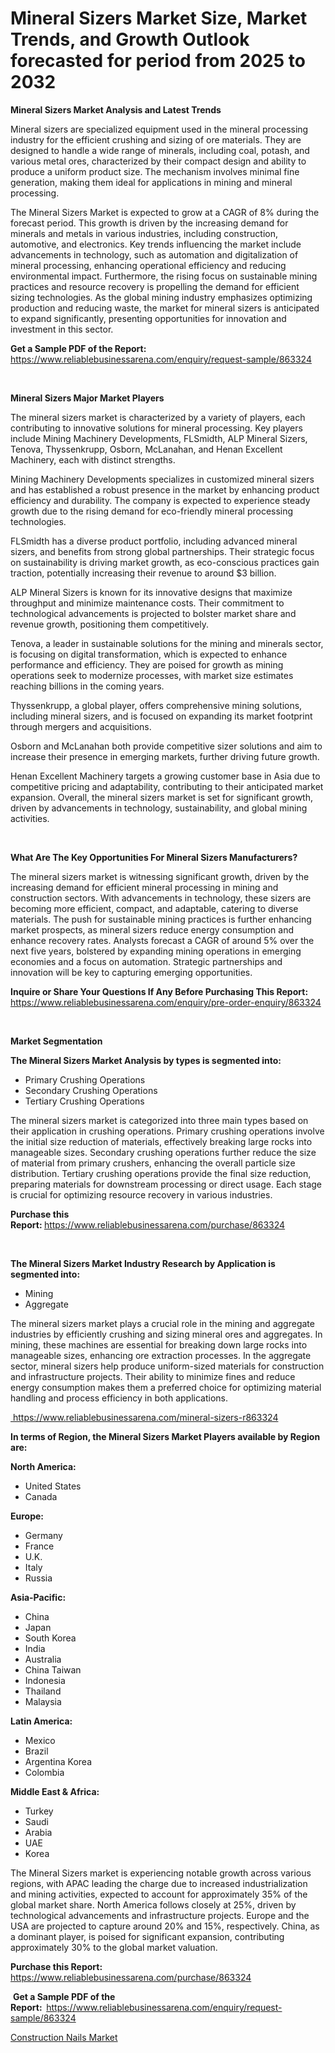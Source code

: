 <p><h1>Mineral Sizers Market Size, Market Trends, and Growth Outlook forecasted for period from 2025 to 2032</h1></p><p><strong>Mineral Sizers Market Analysis and Latest Trends</strong></p>
<p><p>Mineral sizers are specialized equipment used in the mineral processing industry for the efficient crushing and sizing of ore materials. They are designed to handle a wide range of minerals, including coal, potash, and various metal ores, characterized by their compact design and ability to produce a uniform product size. The mechanism involves minimal fine generation, making them ideal for applications in mining and mineral processing.</p><p>The Mineral Sizers Market is expected to grow at a CAGR of 8% during the forecast period. This growth is driven by the increasing demand for minerals and metals in various industries, including construction, automotive, and electronics. Key trends influencing the market include advancements in technology, such as automation and digitalization of mineral processing, enhancing operational efficiency and reducing environmental impact. Furthermore, the rising focus on sustainable mining practices and resource recovery is propelling the demand for efficient sizing technologies. As the global mining industry emphasizes optimizing production and reducing waste, the market for mineral sizers is anticipated to expand significantly, presenting opportunities for innovation and investment in this sector.</p></p>
<p><strong>Get a Sample PDF of the Report:&nbsp;</strong> <a href="https://www.reliablebusinessarena.com/enquiry/request-sample/863324?utm_campaign=1902&utm_medium=2&utm_source=Github&utm_content=ia&utm_term=17022025&utm_id=mineral-sizers">https://www.reliablebusinessarena.com/enquiry/request-sample/863324</a></p>
<p>&nbsp;</p>
<p><strong>Mineral Sizers Major Market Players</strong></p>
<p><p>The mineral sizers market is characterized by a variety of players, each contributing to innovative solutions for mineral processing. Key players include Mining Machinery Developments, FLSmidth, ALP Mineral Sizers, Tenova, Thyssenkrupp, Osborn, McLanahan, and Henan Excellent Machinery, each with distinct strengths.</p><p>Mining Machinery Developments specializes in customized mineral sizers and has established a robust presence in the market by enhancing product efficiency and durability. The company is expected to experience steady growth due to the rising demand for eco-friendly mineral processing technologies.</p><p>FLSmidth has a diverse product portfolio, including advanced mineral sizers, and benefits from strong global partnerships. Their strategic focus on sustainability is driving market growth, as eco-conscious practices gain traction, potentially increasing their revenue to around $3 billion.</p><p>ALP Mineral Sizers is known for its innovative designs that maximize throughput and minimize maintenance costs. Their commitment to technological advancements is projected to bolster market share and revenue growth, positioning them competitively.</p><p>Tenova, a leader in sustainable solutions for the mining and minerals sector, is focusing on digital transformation, which is expected to enhance performance and efficiency. They are poised for growth as mining operations seek to modernize processes, with market size estimates reaching billions in the coming years.</p><p>Thyssenkrupp, a global player, offers comprehensive mining solutions, including mineral sizers, and is focused on expanding its market footprint through mergers and acquisitions.</p><p>Osborn and McLanahan both provide competitive sizer solutions and aim to increase their presence in emerging markets, further driving future growth.</p><p>Henan Excellent Machinery targets a growing customer base in Asia due to competitive pricing and adaptability, contributing to their anticipated market expansion. Overall, the mineral sizers market is set for significant growth, driven by advancements in technology, sustainability, and global mining activities.</p></p>
<p>&nbsp;</p>
<p><strong>What Are The Key Opportunities For Mineral Sizers Manufacturers?</strong></p>
<p><p>The mineral sizers market is witnessing significant growth, driven by the increasing demand for efficient mineral processing in mining and construction sectors. With advancements in technology, these sizers are becoming more efficient, compact, and adaptable, catering to diverse materials. The push for sustainable mining practices is further enhancing market prospects, as mineral sizers reduce energy consumption and enhance recovery rates. Analysts forecast a CAGR of around 5% over the next five years, bolstered by expanding mining operations in emerging economies and a focus on automation. Strategic partnerships and innovation will be key to capturing emerging opportunities.</p></p>
<p><strong>Inquire or Share Your Questions If Any Before Purchasing This Report:</strong> <a href="https://www.reliablebusinessarena.com/enquiry/pre-order-enquiry/863324?utm_campaign=1902&utm_medium=2&utm_source=Github&utm_content=ia&utm_term=17022025&utm_id=mineral-sizers">https://www.reliablebusinessarena.com/enquiry/pre-order-enquiry/863324</a></p>
<p>&nbsp;</p>
<p><strong>Market Segmentation</strong></p>
<p><strong>The Mineral Sizers Market Analysis by types is segmented into:</strong></p>
<p><ul><li>Primary Crushing Operations</li><li>Secondary Crushing Operations</li><li>Tertiary Crushing Operations</li></ul></p>
<p><p>The mineral sizers market is categorized into three main types based on their application in crushing operations. Primary crushing operations involve the initial size reduction of materials, effectively breaking large rocks into manageable sizes. Secondary crushing operations further reduce the size of material from primary crushers, enhancing the overall particle size distribution. Tertiary crushing operations provide the final size reduction, preparing materials for downstream processing or direct usage. Each stage is crucial for optimizing resource recovery in various industries.</p></p>
<p><strong>Purchase this Report:&nbsp;</strong><a href="https://www.reliablebusinessarena.com/purchase/863324?utm_campaign=1902&utm_medium=2&utm_source=Github&utm_content=ia&utm_term=17022025&utm_id=mineral-sizers">https://www.reliablebusinessarena.com/purchase/863324</a></p>
<p>&nbsp;</p>
<p><strong>The Mineral Sizers Market Industry Research by Application is segmented into:</strong></p>
<p><ul><li>Mining</li><li>Aggregate</li></ul></p>
<p><p>The mineral sizers market plays a crucial role in the mining and aggregate industries by efficiently crushing and sizing mineral ores and aggregates. In mining, these machines are essential for breaking down large rocks into manageable sizes, enhancing ore extraction processes. In the aggregate sector, mineral sizers help produce uniform-sized materials for construction and infrastructure projects. Their ability to minimize fines and reduce energy consumption makes them a preferred choice for optimizing material handling and process efficiency in both applications.</p></p>
<p><a href="https://www.reliablebusinessarena.com/mineral-sizers-r863324?utm_campaign=1902&utm_medium=2&utm_source=Github&utm_content=ia&utm_term=17022025&utm_id=mineral-sizers">&nbsp;https://www.reliablebusinessarena.com/mineral-sizers-r863324</a></p>
<p><strong>In terms of Region, the Mineral Sizers Market Players available by Region are:</strong></p>
<p>
    <p> <strong> North America: </strong>
        <ul>
            <li>United States</li>
            <li>Canada</li>
        </ul>
        </p> 
    <p> <strong> Europe: </strong>
        <ul>
            <li>Germany</li>
            <li>France</li>
            <li>U.K.</li>
            <li>Italy</li>
            <li>Russia</li>
        </ul>
        </p> 
    <p> <strong> Asia-Pacific: </strong>
        <ul>
            <li>China</li>
            <li>Japan</li>
            <li>South Korea</li>
            <li>India</li>
            <li>Australia</li>
            <li>China Taiwan</li>
            <li>Indonesia</li>
            <li>Thailand</li>
            <li>Malaysia</li>
        </ul>
        </p> 
    <p> <strong> Latin America: </strong>
        <ul>
            <li>Mexico</li>
            <li>Brazil</li>
            <li>Argentina Korea</li>
            <li>Colombia</li>
        </ul>
        </p> 
    <p> <strong> Middle East & Africa: </strong>
        <ul>
            <li>Turkey</li>
            <li>Saudi</li>
            <li>Arabia</li>
            <li>UAE</li>
            <li>Korea</li>
        </ul>
    </p>
    </p>
<p><p>The Mineral Sizers market is experiencing notable growth across various regions, with APAC leading the charge due to increased industrialization and mining activities, expected to account for approximately 35% of the global market share. North America follows closely at 25%, driven by technological advancements and infrastructure projects. Europe and the USA are projected to capture around 20% and 15%, respectively. China, as a dominant player, is poised for significant expansion, contributing approximately 30% to the global market valuation.</p></p>
<p><strong>Purchase this Report: </strong><a href="https://www.reliablebusinessarena.com/purchase/863324?utm_campaign=1902&utm_medium=2&utm_source=Github&utm_content=ia&utm_term=17022025&utm_id=mineral-sizers">https://www.reliablebusinessarena.com/purchase/863324</a></p>
<p>&nbsp;<strong>Get a Sample PDF of the Report:&nbsp;&nbsp;</strong><a href="https://www.reliablebusinessarena.com/enquiry/request-sample/863324?utm_campaign=1902&utm_medium=2&utm_source=Github&utm_content=ia&utm_term=17022025&utm_id=mineral-sizers">https://www.reliablebusinessarena.com/enquiry/request-sample/863324</a></p>
<p><strong></strong></p>
<p><p><a href="https://github.com/rahu1506/Market-Research-Report-List-6/blob/main/construction-nails-market.md?utm_campaign=1902&utm_medium=2&utm_source=Github&utm_content=ia&utm_term=17022025&utm_id=mineral-sizers">Construction Nails Market</a></p></p>